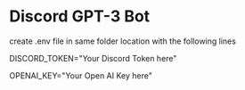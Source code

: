 # Discord GPT-3 Bot

create .env file in same folder location with the following lines

DISCORD_TOKEN="Your Discord Token here"
 
OPENAI_KEY="Your Open AI Key here"
